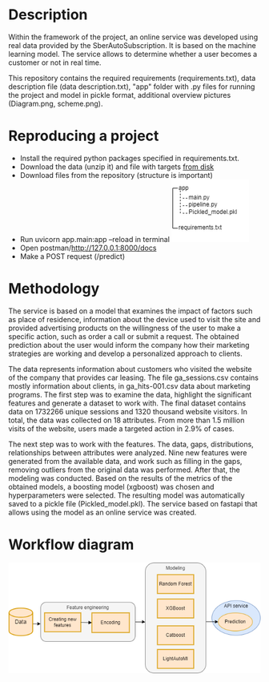 # Description
Within the framework of the project, an online service was developed using real data provided by the SberAutoSubscription. It is based on the machine learning model. The service allows to determine whether a user becomes a customer or not in real time.

This repository contains the required requirements (requirements.txt), data description file (data description.txt), "app" folder with .py files for running the project and model in pickle format, additional overview pictures (Diagram.png, scheme.png).

# Reproducing a project
+ Install the required python packages specified in requirements.txt.
+ Download the data (unzip it) and file with targets [from disk](https://drive.google.com/file/d/1QjJyJtsO_wCSW5ufMAftCYmoWpFQZX7R/view?usp=drive_link)
+ Download files from the repository (structure is important)
+ Run uvicorn app.main:app –reload in terminal
   ![](./scheme.png)
+ Open postman/http://127.0.0.1:8000/docs 
+ Make a POST request (/predict)


# Methodology
The service is based on a model that examines the impact of factors such as place of residence, information about the device used to visit the site and provided advertising products on the willingness of the user to make a specific action, such as order a call or submit a request. The obtained prediction about the user would inform the company how their marketing strategies are working and develop a personalized approach to clients. 

The data represents information about customers who visited the website of the company that provides car leasing. The file ga_sessions.csv contains mostly information about clients, in ga_hits-001.csv data about marketing programs. The first step was to examine the data, highlight the significant features and generate a dataset to work with. The final dataset contains data on 1732266 unique sessions and 1320 thousand website visitors. In total, the data was collected on 18 attributes. From more than 1.5 million visits of the website, users made a targeted action in 2.9% of cases. 

The next step was to work with the features. The data, gaps, distributions, relationships between attributes were analyzed. Nine new features were generated from the available data, and work such as filling in the gaps, removing outliers from the original data was performed. After that, the modeling was conducted. Based on the results of the metrics of the obtained models, a boosting model (xgboost) was chosen and hyperparameters were selected. The resulting model was automatically saved to a pickle file (Pickled_model.pkl). The service based on fastapi that allows using the model as an online service was created. 

# Workflow diagram
![](./Diagram.png)
